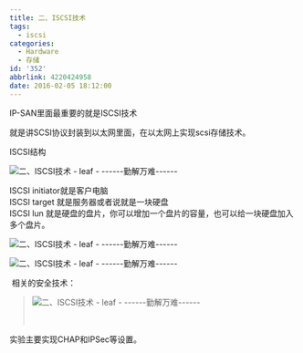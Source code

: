 ```yaml
---
title: 二、ISCSI技术
tags:
  - iscsi
categories:
  - Hardware
  - 存储
id: '352'
abbrlink: 4220424958
date: 2016-02-05 18:12:00
---
```


IP-SAN里面最重要的就是ISCSI技术

就是讲SCSI协议封装到以太网里面，在以太网上实现scsi存储技术。  
  
ISCSI结构  

![二、ISCSI技术 - leaf - ------勤解万难------](http://img1.ph.126.net/KE8AO1mSgBDxDXOhSLVyuw==/6631304160703828771.jpg "二、ISCSI技术 - leaf - ------勤解万难------")

ISCSI initiator就是客户电脑  
ISCSI target 就是服务器或者说就是一块硬盘  
ISCSI lun 就是硬盘的盘片，你可以增加一个盘片的容量，也可以给一块硬盘加入多个盘片。  
  
  

![二、ISCSI技术 - leaf - ------勤解万难------](http://img0.ph.126.net/TpI-mnMqD-2FfxDpDiD4Ng==/6631288767541027428.png "二、ISCSI技术 - leaf - ------勤解万难------")

![二、ISCSI技术 - leaf - ------勤解万难------](http://img0.ph.126.net/ZsOBVWkTLQeokVhg8LiE0A==/6631254682680568695.png "二、ISCSI技术 - leaf - ------勤解万难------")

  

 相关的安全技术：

> ![二、ISCSI技术 - leaf - ------勤解万难------](http://img0.ph.126.net/S-GxGmK4674YKBOiY5eAiA==/6598103307646317621.png "二、ISCSI技术 - leaf - ------勤解万难------")
> 
>  

实验主要实现CHAP和IPSec等设置。